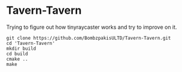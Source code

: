 # Tavern-Tavern

Trying to figure out how tinyraycaster works and try to improve on it.


```
git clone https://github.com/BombzpakisULTD/Tavern-Tavern.git
cd 'Tavern-Tavern'
mkdir build
cd build
cmake ..
make

```
